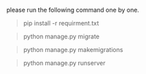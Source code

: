 please run the following command one by one.

> pip install -r requirment.txt

> python manage.py migrate

> python manage.py makemigrations

> python manage.py runserver 